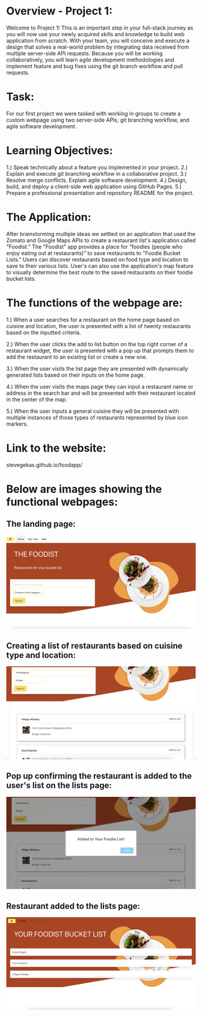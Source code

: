 # Overview - Project 1:
Welcome to Project 1! This is an important step in your full-stack journey as you will now use your newly acquired skills and knowledge to build web application from scratch. With your team, you will conceive and execute a design that solves a real-world problem by integrating data received from multiple server-side API requests. Because you will be working collaboratively, you will learn agile development methodologies and implement feature and bug fixes using the git branch workflow and pull requests.

# Task:

For our first project we were tasked with working in groups to create a custom webpage using two server-side APIs, git branching workflow, and agile software development.

# Learning Objectives:

1.) Speak technically about a feature you implemented in your project.
2.) Explain and execute git branching workflow in a collaborative project. 
3.) Resolve merge conflicts. Explain agile software development. 
4.) Design, build, and deploy a client-side web application using GitHub Pages. 
5.) Prepare a professional presentation and repository README for the project.

# The Application:

After brainstorming multiple ideas we settled on an application that used the Zomato and Google Maps APIs to create a restaurant list's application called "Foodist."
The "Foodist" app provides a place for “foodies (people who enjoy eating out at restaurants)” to save restaurants to "Foodie Bucket Lists." Users can discover restaurants based on food type and location to save to their various lists. User's can also use the application's map feature to visually determine the best route to the saved restaurants on their foodie bucket lists.  


# The functions of the webpage are:

1.) When a user searches for a restaurant on the home page based on cuisine and location, the user is presented with a list of twenty restaurants based on the inputted criteria.

2.) When the user clicks the add to list button on the top right corner of a restaurant widget, the user is presented with a pop up that prompts them to add the restaurant to an existing list or create a new one.

3.) When the user visits the list page they are presented with dynamically generated lists based on their inputs on the home page.

4.) When the user visits the maps page they can input a restaurant name or address in the search bar and will be presented with their restaurant located in the center of the map.

5.) When the user inputs a general cuisine they will be presented with multiple instances of those types of restaurants represented by blue icon markers.

# Link to the website:

stevegekas.github.io/foodapp/

# Below are images showing the functional webpages:

## The landing page:

![plot](./assets/images/ReadMe1.jpeg)

## Creating a list of restaurants based on cuisine type and location:

![plot](./assets/images/ReadMe2.jpeg)

## Pop up confirming the restaurant is added to the user's list on the lists page:

![plot](./assets/images/ReadMe3.jpeg)

## Restaurant added to the lists page:

![plot](./assets/images/ReadMe4.jpeg)



